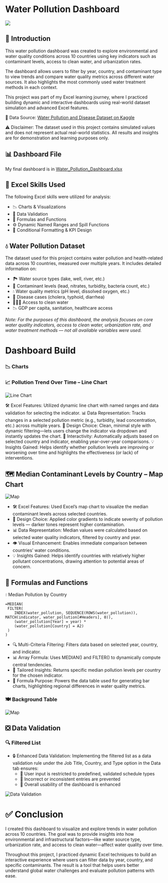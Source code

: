 # Water Pollution Dashboard
 ![](images/1_Dashboard.gif)
## 🌊 Introduction

This water pollution dashboard was created to explore environmental and water quality conditions across 10 countries using key indicators such as contaminant levels, access to clean water, and urbanization rates.

The dashboard allows users to filter by year, country, and contaminant type to view trends and compare water quality metrics across different water sources. It also highlights the most commonly used water treatment methods in each context.

This project was part of my Excel learning journey, where I practiced building dynamic and interactive dashboards using real-world dataset simulation and advanced Excel features.

🔗 Data Source: [Water Pollution and Disease Dataset on Kaggle](https://www.kaggle.com/datasets/khushikyad001/water-pollution-and-disease/data)

⚠️ Disclaimer: The dataset used in this project contains simulated values and does not represent actual real-world statistics. All results and insights are for demonstration and learning purposes only.

## 📊 Dashboard File
My final dashboard is in [Water_Pollution_Dashboard.xlsx](Water_Pollution_Dashboard.xlsx)

## 🧠 Excel Skills Used
The following Excel skills were utilized for analysis:

- 📉 Charts & Visualizations
- 🔁 Data Validation
- 🧮 Formulas and Functions
- ⚙️ Dynamic Named Ranges and Spill Functions
- 📌 Conditional Formatting & KPI Design

## 💧 Water Pollution Dataset
The dataset used for this project contains water pollution and health-related data across 10 countries, measured over multiple years. It includes detailed information on:

- 🏞️ Water source types (lake, well, river, etc.)
- 🧪 Contaminant levels (lead, nitrates, turbidity, bacteria count, etc.)
- 💧 Water quality metrics (pH level, dissolved oxygen, etc.)
- 🏥 Disease cases (cholera, typhoid, diarrhea)
- 🧑‍🤝‍🧑 Access to clean water
- 📉 GDP per capita, sanitation, healthcare access
  
*Note: For the purposes of this dashboard, the analysis focuses on core water quality indicators, access to clean water, urbanization rate, and water treatment methods — not all available variables were used.*

# Dashboard Build

### 📉 Charts

### 📈 Pollution Trend Over Time – Line Chart

![Line Chart](images/2_line_chart.png)

🛠️ Excel Features: Utilized dynamic line chart with named ranges and data validation for selecting the indicator.
📊 Data Representation: Tracks changes in a selected pollution metric (e.g., turbidity, lead concentration, etc.) across multiple years.
🎨 Design Choice: Clean, minimal style with dynamic filtering—lets users change the indicator via dropdown and instantly updates the chart.
🔁 Interactivity: Automatically adjusts based on selected country and indicator, enabling year-over-year comparisons.
💡 Insights Gained: Helps identify whether pollution levels are improving or worsening over time and highlights the effectiveness (or lack) of interventions.



## 🗺️ Median Contaminant Levels by Country – Map Chart

![Map](images/3_world_map.gif)

- 🛠️ Excel Features: Used Excel’s map chart to visualize the median contaminant levels across selected countries.
- 🎨 Design Choice: Applied color gradients to indicate severity of pollution levels — darker tones represent higher contamination.
- 📊 Data Representation: Median values were calculated based on selected water quality indicators, filtered by country and year.
- 👁️ Visual Enhancement: Enables immediate comparison between countries’ water conditions.
- 💡 Insights Gained: Helps identify countries with relatively higher pollutant concentrations, drawing attention to potential areas of concern.

## 🧮 Formulas and Functions

💧 Median Pollution by Country
```
=MEDIAN(
 FILTER(
    INDEX(water_pollution, SEQUENCE(ROWS(water_pollution)), MATCH(indicator, water_pollution[#Headers], 0)),
    (water_pollution[Year] = year) *
    (water_pollution[Country] = A2)
 )
)
```
- 🔍 Multi-Criteria Filtering: Filters data based on selected year, country, and indicator.
- 📊 Array Formula: Uses MEDIAN() and FILTER() to dynamically compute central tendencies.
- 🎯 Tailored Insights: Returns specific median pollution levels per country for the chosen indicator.
- 🔢 Formula Purpose: Powers the data table used for generating bar charts, highlighting regional differences in water quality metrics.

### 🍽️ Background Table

![Map](images/4_background_country.png)

## ❎ Data Validation
### 🔍 Filtered List
- 🔒 Enhanced Data Validation: Implementing the filtered list as a data validation rule under the Job Title, Country, and Type option in the Data tab ensures:
  - 🎯 User input is restricted to predefined, validated schedule types
  - 🚫 Incorrect or inconsistent entries are prevented
  - 👥 Overall usability of the dashboard is enhanced

![Data Validation](images/5_data_validation.gif)


# ✅ Conclusion

I created this dashboard to visualize and explore trends in water pollution across 10 countries. The goal was to provide insights into how environmental and infrastructural factors—like water source type, urbanization rate, and access to clean water—affect water quality over time.

Throughout this project, I practiced dynamic Excel techniques to build an interactive experience where users can filter data by year, country, and specific contaminants. The result is a tool that helps users better understand global water challenges and evaluate pollution patterns with ease.

